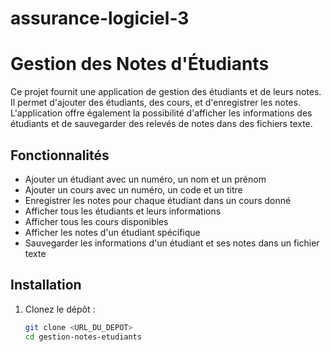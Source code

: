 # assurance-logiciel-3
# Gestion des Notes d'Étudiants  

Ce projet fournit une application de gestion des étudiants et de leurs notes. Il permet d'ajouter des étudiants, des cours, et d'enregistrer les notes. L'application offre également la possibilité d'afficher les informations des étudiants et de sauvegarder des relevés de notes dans des fichiers texte.  

## Fonctionnalités  

- Ajouter un étudiant avec un numéro, un nom et un prénom  
- Ajouter un cours avec un numéro, un code et un titre  
- Enregistrer les notes pour chaque étudiant dans un cours donné  
- Afficher tous les étudiants et leurs informations  
- Afficher tous les cours disponibles  
- Afficher les notes d'un étudiant spécifique  
- Sauvegarder les informations d'un étudiant et ses notes dans un fichier texte  

## Installation  

1. Clonez le dépôt :  

   ```bash  
   git clone <URL_DU_DEPOT>  
   cd gestion-notes-etudiants
